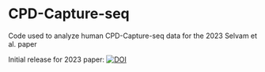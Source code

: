 # CPD-Capture-seq
Code used to analyze human CPD-Capture-seq data for the 2023 Selvam et al. paper

Initial release for 2023 paper: [![DOI](https://zenodo.org/badge/605274746.svg)](https://zenodo.org/badge/latestdoi/605274746)
